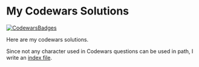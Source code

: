 # My Codewars Solutions

[![CodewarsBadges](https://www.codewars.com/users/QuarticCat/badges/large)](https://www.codewars.com/users/QuarticCat)

Here are my codewars solutions.

Since not any character used in Codewars questions can be used in path, I write an [index file](/index.md).
